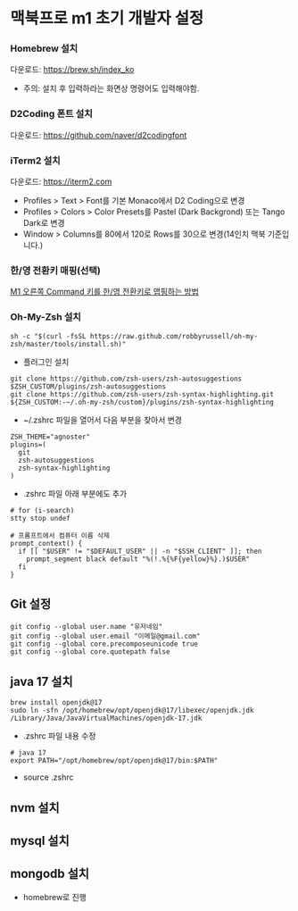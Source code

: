 # 맥북프로 m1 초기 개발자 설정
### Homebrew 설치
다운로드: https://brew.sh/index_ko
- 주의: 설치 후 입력하라는 화면상 명령어도 입력해야함.

### D2Coding 폰트 설치
다운로드: https://github.com/naver/d2codingfont

### iTerm2 설치
다운로드: https://iterm2.com
- Profiles > Text > Font를 기본 Monaco에서 D2 Coding으로 변경
- Profiles > Colors > Color Presets를 Pastel (Dark Backgrond) 또는 Tango Dark로 변경
- Window > Columns를 80에서 120로 Rows를 30으로 변경(14인치 맥북 기준입니다.)

### 한/영 전환키 매핑(선택)
[M1 오른쪽 Command 키를 한/영 전환키로 맵핑하는 방법](http://snowdeer.github.io/mac-os/2021/12/22/macos-m1-remapping-command-key-for-change-korean-english-key/)

### Oh-My-Zsh 설치
```shell
sh -c "$(curl -fsSL https://raw.github.com/robbyrussell/oh-my-zsh/master/tools/install.sh)"
```
- 플러그인 설치
```shell
git clone https://github.com/zsh-users/zsh-autosuggestions $ZSH_CUSTOM/plugins/zsh-autosuggestions
git clone https://github.com/zsh-users/zsh-syntax-highlighting.git ${ZSH_CUSTOM:-~/.oh-my-zsh/custom}/plugins/zsh-syntax-highlighting
```
- ~/.zshrc 파일을 열어서 다음 부분을 찾아서 변경
```shell
ZSH_THEME="agnoster"
plugins=(
  git
  zsh-autosuggestions
  zsh-syntax-highlighting
)
```
- .zshrc 파일 아래 부분에도 추가
```shell
# for (i-search)
stty stop undef

# 프롬프트에서 컴퓨터 이름 삭제
prompt_context() { 
  if [[ "$USER" != "$DEFAULT_USER" || -n "$SSH_CLIENT" ]]; then 
    prompt_segment black default "%(!.%{%F{yellow}%}.)$USER" 
  fi 
}
```

## Git 설정
```shell
git config --global user.name "유저네임"
git config --global user.email "이메일@gmail.com"
git config --global core.precomposeunicode true
git config --global core.quotepath false
```

## java 17 설치
```shell
brew install openjdk@17
sudo ln -sfn /opt/homebrew/opt/openjdk@17/libexec/openjdk.jdk /Library/Java/JavaVirtualMachines/openjdk-17.jdk
```

- .zshrc 파일 내용 수정
```shell
# java 17
export PATH="/opt/homebrew/opt/openjdk@17/bin:$PATH"
```
- source .zshrc

## nvm 설치
## mysql 설치
## mongodb 설치
- homebrew로 진행

<Comment/>